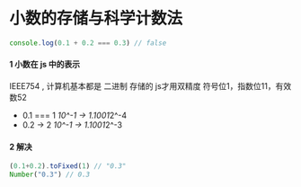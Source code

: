 # 小数的存储与科学计数法

```js
console.log(0.1 + 0.2 === 0.3) // false
```

#### 1 小数在 js 中的表示

IEEE754 , 计算机基本都是 二进制 存储的  js才用双精度   符号位1，指数位11，有效数52

+ 0.1 === 1   *10^-1 -> 1.1001*2^-4
+ 0.2 ->  2   *10^-1 -> 1.1001*2^-3

#### 2 解决

```js
(0.1+0.2).toFixed(1) // "0.3"
Number("0.3") // 0.3
```